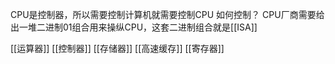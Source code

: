 CPU是控制器，所以需要控制计算机就需要控制CPU
如何控制？  CPU厂商需要给出一堆二进制01组合用来操纵CPU，这套二进制组合就是[[ISA]]

[[运算器]]
[[控制器]]
[[存储器]]
[[高速缓存]]
[[寄存器]]